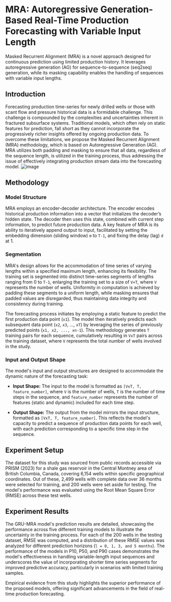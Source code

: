 # MRA: Autoregressive Generation-Based Real-Time Production Forecasting with Variable Input Length

Masked Recurrent Alignment (MRA) is a novel approach designed for continuous prediction using limited production history. It leverages autoregressive generation (AG) for sequence-to-sequence (seq2seq) generation, while its masking capability enables the handling of sequences with variable input lengths.

## Introduction

Forecasting production time-series for newly drilled wells or those with scant flow and pressure historical data is a formidable challenge. This challenge is compounded by the complexities and uncertainties inherent in fractured subsurface systems. Traditional models, which often rely on static features for prediction, fall short as they cannot incorporate the progressively richer insights offered by ongoing production data. To overcome these limitations, we propose the Masked Recurrent Alignment (MRA) methodology, which is based on Autoregressive Generation (AG). MRA utilizes both padding and masking to ensure that all data, regardless of the sequence length, is utilized in the training process, thus addressing the issue of effectively integrating production stream data into the forecasting model.
![image](https://github.com/ziming-zx/MRA/assets/55851734/d197187c-2645-4a62-b116-2e8b198f2802)


## Methodology

### Model Structure

MRA employs an encoder-decoder architecture. The encoder encodes historical production information into a vector that initializes the decoder’s hidden state. The decoder then uses this state, combined with current step information, to predict future production data. A key feature of MRA is its ability to iteratively append output to input, facilitated by setting the embedding dimension (sliding window) `m` to `T-1`, and fixing the delay (lag) `d` at 1.

### Segmentation

MRA's design allows for the accommodation of time series of varying lengths within a specified maximum length, enhancing its flexibility. The training set is segmented into distinct time-series segments of lengths ranging from 0 to `T-1`, enlarging the training set to a size of `V×T`, where `V` represents the number of wells. Uniformity in computation is achieved by padding these segments to a uniform length, while masking ensures that padded values are disregarded, thus maintaining data integrity and consistency during training.

The forecasting process initiates by employing a static feature to predict the first production data point (`x1`). The model then iteratively predicts each subsequent data point (`x2`, `x3`, ..., `xT`) by leveraging the series of previously predicted points (`x1, x2, ..., xn-1`). This methodology generates `T` training pairs for each sequence, cumulatively resulting in `VxT` pairs across the training dataset, where `V` represents the total number of wells involved in the study.

### Input and Output Shape

The model's input and output structures are designed to accommodate the dynamic nature of the forecasting task:

- **Input Shape:** The input to the model is formatted as `[VxT, T, feature_number]`, where `V` is the number of wells, `T` is the number of time steps in the sequence, and `feature_number` represents the number of features (static and dynamic) included for each time step.

- **Output Shape:** The output from the model mirrors the input structure, formatted as `[VxT, T, feature_number]`. This reflects the model's capacity to predict a sequence of production data points for each well, with each prediction corresponding to a specific time step in the sequence.


## Experiment Setup

The dataset for this study was sourced from public records accessible via PRISM (2023) for a shale gas reservoir in the Central Montney area of British Columbia, Canada, covering 6,154 wells within specific geographical coordinates. Out of these, 2,499 wells with complete data over 36 months were selected for training, and 200 wells were set aside for testing. The model's performance was evaluated using the Root Mean Square Error (RMSE) across these test wells.

## Experiment Results

The GRU-MRA model's prediction results are detailed, showcasing the performance across five different training models to illustrate the uncertainty in the training process. For each of the 200 wells in the testing dataset, RMSE was computed, and a distribution of these RMSE values was analyzed for different prediction horizons (`l = 0, 1, 3, and 5 months`). The performance of the models in P10, P50, and P90 cases demonstrates the model's effectiveness in handling variable-length input sequences and underscores the value of incorporating shorter time series segments for improved predictive accuracy, particularly in scenarios with limited training samples.

Empirical evidence from this study highlights the superior performance of the proposed models, offering significant advancements in the field of real-time production forecasting.

